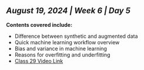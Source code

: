 ## _August 19, 2024 | Week 6 | Day 5_

**Contents covered include:**

- Difference between synthetic and augmented data
- Quick machine learning workflow overview
- Bias and variance in machine learning
- Reasons for overfitting and underfitting
- [Class 29 Video Link](https://web.facebook.com/iCodeguru/videos/3763928390593592)
